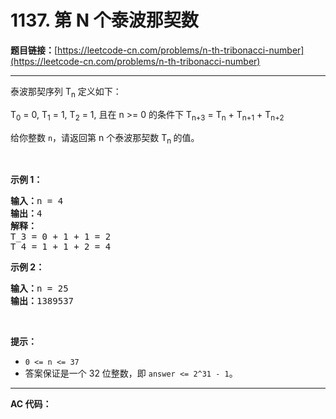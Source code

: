 # 1137. 第 N 个泰波那契数

**题目链接：**[https://leetcode-cn.com/problems/n-th-tribonacci-number](https://leetcode-cn.com/problems/n-th-tribonacci-number)

---

<div class="content__1Y2H">
 <div class="notranslate">
  <p>泰波那契序列&nbsp;T<sub>n</sub>&nbsp;定义如下：&nbsp;</p> 
  <p>T<sub>0</sub> = 0, T<sub>1</sub> = 1, T<sub>2</sub> = 1, 且在 n &gt;= 0&nbsp;的条件下 T<sub>n+3</sub> = T<sub>n</sub> + T<sub>n+1</sub> + T<sub>n+2</sub></p> 
  <p>给你整数&nbsp;<code>n</code>，请返回第 n 个泰波那契数&nbsp;T<sub>n </sub>的值。</p> 
  <p>&nbsp;</p> 
  <p><strong>示例 1：</strong></p> 
  <pre class="language-text"><strong>输入：</strong>n = 4
<strong>输出：</strong>4
<strong>解释：</strong>
T_3 = 0 + 1 + 1 = 2
T_4 = 1 + 1 + 2 = 4
</pre> 
  <p><strong>示例 2：</strong></p> 
  <pre class="language-text"><strong>输入：</strong>n = 25
<strong>输出：</strong>1389537
</pre> 
  <p>&nbsp;</p> 
  <p><strong>提示：</strong></p> 
  <ul> 
   <li><code>0 &lt;= n &lt;= 37</code></li> 
   <li>答案保证是一个 32 位整数，即&nbsp;<code>answer &lt;= 2^31 - 1</code>。</li> 
  </ul> 
 </div>
</div>

---

**AC 代码：**

```java

```
